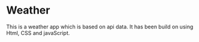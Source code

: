 # Weather
This is a weather app which is based on api data. It has been build on using Html, CSS and javaScript.
